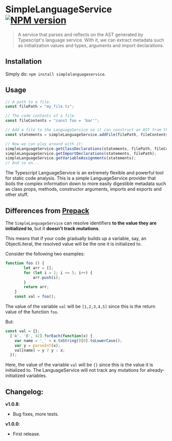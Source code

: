 # SimpleLanguageService [![NPM version][npm-image]][npm-url]
> A service that parses and reflects on the AST generated by Typescript's language service.
> With it, we can extract metadata such as initialization values and types, arguments and import declarations.

## Installation
Simply do: `npm install simplelanguageservice`.

## Usage
```typescript
// A path to a file.
const filePath = "my_file.ts";

// The code contents of a file.
const fileContents = "const foo = 'bar'";

// Add a file to the LanguageService so it can construct an AST from the contents of it.
const statements = simpleLanguageService.addFile(filePath, fileContents);

// Now we can play around with it:
simpleLanguageService.getClassDeclarations(statements, filePath, fileContents);
simpleLanguageService.getImportDeclarations(statements, filePath);
simpleLanguageService.getVariableAssignments(statements);
// And so on...
```

The Typescript LanguageService is an extremely flexible and powerful tool for static code analysis.
This is a simple LanguageService provider that boils the complex information down to
more easily digestible metadata such as class props, methods, constructor arguments, imports
and exports and other stuff.

## Differences from [Prepack](https://prepack.io/)

The `SimpleLanguageService` can resolve identifiers **to the value they are initialized to**, but it
**doesn't track mutations**.

This means that if your code gradually builds up a variable, say, an ObjectLiteral, the resolved value
will be the one it is initialized to.

Consider the following two examples:
```typescript
function foo () {
		let arr = [];
		for (let i = 1; i <= 5; i++) {
			arr.push(i);
		}
		return arr;
	}
	const val = foo();
```
The value of the variable `val` will be `[1,2,3,4,5]` since this is the return value
of the function `foo`.

But:
```typescript
const val = {};
  ['A', 'B', 42].forEach(function(x) {
    var name = '_' + x.toString()[0].toLowerCase();
    var y = parseInt(x);
    val[name] = y ? y : x;
  });
```
Here, the value of the variable `val` will be `{}` since this is the value it is initialized to.
The LanguageService will not track any mutations for already-initialized variables.

## Changelog:

**v1.0.8**:

- Bug fixes, more tests.

**v1.0.0**:

- First release.

[npm-url]: https://npmjs.org/package/@wessberg/simplelanguageservice
[npm-image]: https://badge.fury.io/js/@wessberg/simplelanguageservice.svg